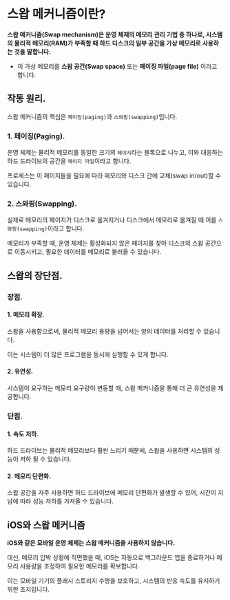 # 스왑 메커니즘이란?

**스왑 메커니즘(Swap mechanism)은 운영 체제의 메모리 관리 기법 중 하나로, 시스템의 물리적 메모리(RAM)가 부족할 때 하드 디스크의 일부 공간을 가상 메모리로 사용하는 것을 말합니다.**
- 이 가상 메모리를 **스왑 공간(Swap space)** 또는 **페이징 파일(page file)** 이라고 합니다.

## 작동 원리.

스왑 메커니즘의 핵심은 `페이징(paging)`과 `스와핑(swapping)`입니다.

### 1. 페이징(Paging).

운영 체제는 물리적 메모리를 동일한 크기의 `페이지`라는 블록으로 나누고, 이와 대응하는 하드 드라이브의 공간을 `페이지 파일`이라고 합니다.

프로세스는 이 페이지들을 필요에 따라 메모리와 디스크 간에 교체(swap in/out)할 수 있습니다.

### 2. 스와핑(Swapping).

실제로 메모리의 페이지가 디스크로 옮겨지거나 디스크에서 메모리로 옮겨질 때 이를 `스와핑(swapping)`이라고 합니다.

메모리가 부족할 때, 운영 체제는 활성화되지 않은 페이지를 찾아 디스크의 스왑 공간으로 이동시키고, 필요한 데이터를 메모리로 불러올 수 있습니다.

## 스왑의 장단점.

### 장점.

#### 1. 메모리 확장.

스왑을 사용함으로써, 물리적 메모리 용량을 넘어서는 양의 데이터를 처리할 수 있습니다.

이는 시스템이 더 많은 프로그램을 동시에 실행할 수 있게 합니다.

#### 2. 유연성.

시스템이 요구하는 메모리 요구량이 변동할 때, 스왑 메커니즘을 통해 더 큰 유연성을 제공합니다.

### 단점.

#### 1. 속도 저하.

하드 드라이브는 물리적 메모리보다 훨씬 느리기 때문에, 스왑을 사용하면 시스템의 성능이 저하 될 수 있습니다.

#### 2. 메모리 단편화.

스왑 공간을 자주 사용하면 하드 드라이브에 메모리 단편화가 발생할 수 있어, 시간이 지남에 따라 성능 저하를 가져올 수 있습니다.

## iOS와 스왑 메커니즘

**iOS와 같은 모바일 운영 체제는 스왑 메커니즘을 사용하지 않습니다.**

대신, 메모리 압박 상황에 직면했을 때, iOS는 자동으로 백그라운드 앱을 종료하거나 메모리 사용량을 조정하여 필요한 메모리를 확보합니다.

이는 모바일 기기의 플래시 스토리지 수명을 보호하고, 시스템의 반응 속도를 유지하기 위한 조치입니다.
